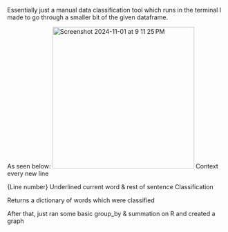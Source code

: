 Essentially just a manual data classification tool which runs in the terminal I made to go through a smaller bit of the given dataframe.


As seen below:
<img width="328" alt="Screenshot 2024-11-01 at 9 11 25 PM" src="https://github.com/user-attachments/assets/3069db5a-7609-481c-9b3c-f08d2826a3f7">
Context every new line

{Line number} Underlined current word & rest of sentence
Classification

Returns a dictionary of words which were classified

After that, just ran some basic group_by & summation on R and created a graph
